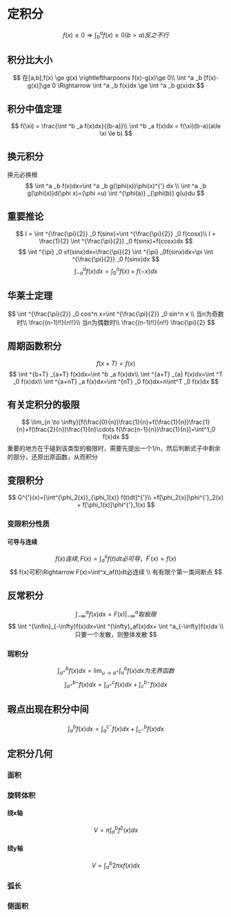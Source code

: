 # 定积分
$$
f(x) \ge 0 \Rightarrow \int ^a _b f(x) \ge 0(b>a)
反之不行
$$
## 积分比大小
$$
在[a,b],f(x) \ge g(x) \rightleftharpoons f(x)-g(x)\ge 0\\
\int ^a _b [f(x)-g(x)]\ge 0 \Rightarrow \int ^a _b f(x)dx \ge \int ^a _b g(x)dx
$$
## 积分中值定理
$$
f(\xi) = \frac{\int ^b _a f(x)dx}{(b-a)}\\
\int ^b _a f(x)dx = f(\xi)(b-a)(a\le \xi \le b)
$$
## 换元积分
换元必换根
$$
\int ^a _b f(x)dx=\int ^a _b g(\phi(x))\phi(x)^{'} dx
\\
\int ^a _b g(\phi(x))d(\phi x)=(\phi =u)
\int ^{\phi(a)} _{\phi(b)} g(u)du
$$
## 重要推论
$$
I = \int ^{\frac{\pi}{2}} _0 f(sinx)=\int ^{\frac{\pi}{2}} _0 f(cosx)\\
I = \frac{1}{2} \int ^{\frac{\pi}{2}} _0 f(sinx)+f(cosx)dx
$$
$$
\int ^{\pi} _0 xf(sinx)dx=\frac{\pi}{2} \int ^{\pi} _0f(sinx)dx=\pi \int ^{\frac{\pi}{2}} _0 f(sinx)dx
$$
$$
\int ^a _{-a}f(x)dx=\int ^a _0 f(x)+f(-x)dx
$$
## 华莱士定理
$$
\int ^{\frac{\pi}{2}} _0 cos^n x=\int ^{\frac{\pi}{2}} _0 sin^n x
\\
当n为奇数时\\
\frac{(n-1)!!}{n!!}\\
当n为偶数时\\
\frac{(n-1)!!}{n!!} \frac{\pi}{2}
$$
## 周期函数积分
$$
f(x+T)=f(x)
$$
$$
\int ^{b+T} _{a+T} f(x)dx=\int ^b _a f(x)dx\\
\int ^{a+T} _{a} f(x)dx=\int ^T _0 f(x)dx\\
\int ^{a+nT} _a f(x)dx=\int ^{nT} _0 f(x)dx=n\int^T _0 f(x)dx
$$
## 有关定积分的极限
$$
\lim_{n \to \infty}[f(\frac{0}{n})\frac{1}{n}+f(\frac{1}{n})\frac{1}{n}+f(\frac{2}{n})\frac{1}{n}\cdots f(\frac{n-1}{n})\frac{1}{n}]=\int^1_0 f(x)dx
$$
重要的地方在于碰到该类型的极限时，需要先提出一个1/n，然后判断式子中剩余的部分，还原出原函数，从而积分
## 变限积分
$$
G^{'}(x)=[\int^{\phi_2(x)}_{\phi_1(x)} f(t)dt]^{'}\\
=f[\phi_2(x)]\phi^{'}_2(x) + f[\phi_1(x)]\phi^{'}_1(x)
$$
### 变限积分性质
#### 可导与连续
$$
f(x)连续,F(x)=\int^x_af(t)dt必可导，F^{'}(x)=f(x)
$$
$$
f(x)可积\Rightarrow F(x)=\int^x_af(t)dt必连续
\\
有有限个第一类间断点
$$
## 反常积分
$$
\int ^a_{-\infty}f(x)dx=F(x)|^a _{- \infty}取极限
$$
$$
\int ^{\infin}_{-\infty}f(x)dx=\int ^{\infty}_af(x)dx+
\int ^a_{-\infty}f(x)dx
\\
只要一个发散，则整体发散
$$
### 瑕积分
$$
\int ^b_{a^+}f(x)dx=\lim_{u \to a^{+}}\int^b_uf(x)dx为无界函数
$$
$$
\int^{b-}_{a^{+}}f(x)dx=\int^{c}_{a^{+}}f(x)dx+\int^{b-}_{c}f(x)dx
$$

## 瑕点出现在积分中间
$$
\int^b_af(x)dx=\int^{c^-}_{a}f(x)dx+\int^{b}_{c^-}f(x)dx
$$
## 定积分几何
### 面积
### 旋转体积
#### 绕x轴
$$
V = \pi\int^b_a f^2(x)dx
$$
#### 绕y轴
$$
V = \int^b_a 2\pi xf(x)dx
$$
### 弧长
### 侧面积